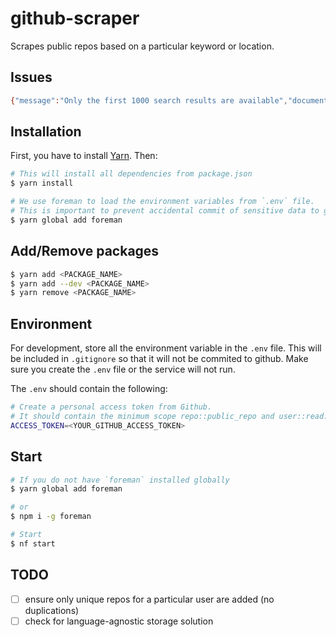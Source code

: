 # github-scraper

Scrapes public repos based on a particular keyword or location.

## Issues

```bash
{"message":"Only the first 1000 search results are available","documentation_url":"https://developer.github.com/v3/search/"}
```

## Installation

First, you have to install [Yarn](https://yarnpkg.com/lang/en/docs/install/). Then:

```bash
# This will install all dependencies from package.json
$ yarn install

# We use foreman to load the environment variables from `.env` file.
# This is important to prevent accidental commit of sensitive data to github
$ yarn global add foreman
```

## Add/Remove packages

```bash
$ yarn add <PACKAGE_NAME>
$ yarn add --dev <PACKAGE_NAME>
$ yarn remove <PACKAGE_NAME>
```

## Environment

For development, store all the environment variable in the `.env` file. This will be included in `.gitignore` so that it will not be commited to github.
Make sure you create the `.env` file or the service will not run.

The `.env` should contain the following:

```bash
# Create a personal access token from Github.
# It should contain the minimum scope repo::public_repo and user::read:user
ACCESS_TOKEN=<YOUR_GITHUB_ACCESS_TOKEN>
```

## Start

```bash
# If you do not have `foreman` installed globally
$ yarn global add foreman

# or
$ npm i -g foreman

# Start
$ nf start
```

## TODO

- [ ] ensure only unique repos for a particular user are added (no duplications)
- [ ] check for language-agnostic storage solution

<!-- // Getting top 10 users
db.users.find({}).sort({
  public_repos: -1
}).limit(10).exec((error: Error, docs: any) => {
  console.log('top10 users', docs)
}) -->
